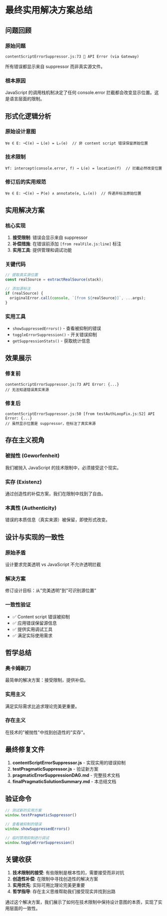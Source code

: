 # 最终实用解决方案总结

## 问题回顾

### 原始问题
```
contentScriptErrorSuppressor.js:73 🚨 API Error (via Gateway)
```
所有错误都显示来自 suppressor 而非真实源文件。

### 根本原因
JavaScript 的调用栈机制决定了任何 console.error 拦截都会改变显示位置。这是语言层面的限制。

## 形式化逻辑分析

### 原始设计意图
```
∀e ∈ E: ¬C(e) → L(e) = L₀(e)  // 非 content script 错误保留原始位置
```

### 技术限制
```
∀f: intercept(console.error, f) → L(e) = location(f)  // 拦截必然改变位置
```

### 修订后的实用规范
```
∀e ∈ E: ¬C(e) → P(e) ∧ annotate(e, L₀(e))  // 传递并标注原始位置
```

## 实用解决方案

### 核心实现
1. **接受限制**: 错误会显示来自 suppressor
2. **补偿措施**: 在错误前添加 `[from realFile.js:line]` 标注
3. **实用工具**: 提供管理和调试功能

### 关键代码
```javascript
// 提取真实源位置
const realSource = extractRealSource(stack);

// 添加源标注
if (realSource) {
  originalError.call(console, `[from ${realSource}]`, ...args);
}
```

### 实用工具
- `showSuppressedErrors()` - 查看被抑制的错误
- `toggleErrorSuppression()` - 开关错误抑制
- `getSuppressionStats()` - 获取统计信息

## 效果展示

### 修复前
```
contentScriptErrorSuppressor.js:73 API Error: {...}
// 无法知道错误真实来源
```

### 修复后
```
contentScriptErrorSuppressor.js:50 [from testAuthLoopFix.js:52] API Error: {...}
// 虽然显示位置是 suppressor，但标注了真实来源
```

## 存在主义视角

### 被抛性 (Geworfenheit)
我们被抛入 JavaScript 的技术限制中，必须接受这个现实。

### 实存 (Existenz)
通过创造性的补偿方案，我们在限制中找到了自由。

### 本真性 (Authenticity)
错误的本质信息（真实来源）被保留，即使形式改变。

## 设计与实现的一致性

### 原始矛盾
设计要求完美透明 vs JavaScript 不允许透明拦截

### 解决方案
修订设计目标：从"完美透明"到"可识别源位置"

### 一致性验证
- ✅ Content script 错误被抑制
- ✅ 应用错误保留源信息
- ✅ 提供实用调试工具
- ✅ 满足实际使用需求

## 哲学总结

### 奥卡姆剃刀
最简单的解决方案：接受限制，提供补偿。

### 实用主义
满足实际需求比追求理论完美更重要。

### 存在主义
在技术的"被抛性"中找到创造性的"实存"。

## 最终修复文件

1. **contentScriptErrorSuppressor.js** - 实现实用的错误抑制
2. **testPragmaticSuppressor.js** - 验证新方案
3. **pragmaticErrorSuppressionDAG.md** - 完整技术文档
4. **finalPragmaticSolutionSummary.md** - 本总结文档

## 验证命令

```javascript
// 测试新的实用方案
window.testPragmaticSuppressor()

// 查看被抑制的错误
window.showSuppressedErrors()

// 临时禁用抑制进行调试
window.toggleErrorSuppression()
```

## 关键收获

1. **技术限制的接受**: 有些限制是根本性的，需要接受而非对抗
2. **创造性补偿**: 在限制中寻找创造性的解决方案
3. **实用优先**: 实际可用比理论完美更重要
4. **哲学指导**: 存在主义思维帮助我们接受现实并找到出路

通过这个解决方案，我们展示了如何在技术限制中保持设计意图的本质，实现了实用层面的一致性。 